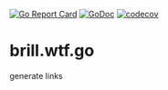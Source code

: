 [![Go Report Card](https://goreportcard.com/badge/github.com/cameronbrill/brill.wtf.go)](https://goreportcard.com/badge/github.com/cameronbrill/brill.wtf.go)
[![GoDoc](https://godoc.org/github.com/cameronbrill/brill.wtf.go?status.svg)](https://godoc.org/github.com/cameronbrill/brill.wtf.go)
[![codecov](https://codecov.io/gh/cameronbrill/brill.wtf.go/branch/main/graph/badge.svg?token=YFVS2GPHXW)](https://codecov.io/gh/cameronbrill/brill.wtf.go)

# brill.wtf.go
generate links
